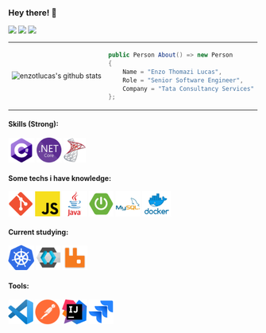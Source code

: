 ### <b>Hey there! :cowboy_hat_face:</b>

[![](https://img.shields.io/badge/Linkedin-blue?style=flat&logo=Linkedin&logoColor=white&link=https://www.linkedin.com/in/enzo-thomazi-lucas-10bb91158/)](https://www.linkedin.com/in/enzo-thomazi-lucas-10bb91158/)
[![](https://img.shields.io/badge/-Nuget-blue?style=flat&logo=Nuget&logoColor=white&link=https://www.nuget.org/profiles/enzotlucas)](https://www.nuget.org/profiles/enzotlucas)
[![](https://img.shields.io/badge/-HackerRank-brightgreen/?style=flat&logo=Hackerrank&logoColor=white&link=https://www.hackerrank.com/enzotlucas31)](https://www.hackerrank.com/enzotlucas31)



<table>
<tr>
<td>

![enzotlucas's github stats](https://github-readme-stats.vercel.app/api?username=enzotlucas&show_icons=true&theme=dracula)

</td>
<td>

```cs
public Person About() => new Person
{
    Name = "Enzo Thomazi Lucas",
    Role = "Senior Software Engineer",
    Company = "Tata Consultancy Services"
};
``` 

</td>
</tr>
</table>

#### Skills (Strong):
<div align="left">
	<img height="50" src="https://github.com/enzotlucas/enzotlucas/blob/main/img/csharp.png?raw=true" alt="C#" title="C#" />
	<img height="50" src="https://github.com/enzotlucas/enzotlucas/blob/main/img/dotnet.png?raw=true" alt=".NET Core" title=".NET Core" />
	<img height="50" src="https://github.com/enzotlucas/enzotlucas/blob/main/img/sqlserver.png?raw=true" alt="SQL Server" title="SQL Server" />
</div>

#### Some techs i have knowledge:
<div align="left">
	<img height="50" src="https://github.com/enzotlucas/enzotlucas/blob/main/img/git.png?raw=true" alt="Git" title="Git" />
	<img height="50" src="https://github.com/enzotlucas/enzotlucas/blob/main/img/js.png?raw=true" alt="JavaScript" title="JavaScript" />
	<img height="50" src="https://github.com/enzotlucas/enzotlucas/blob/main/img/java.png?raw=true" alt="Java" title="Java" />
	<img height="50" src="https://github.com/enzotlucas/enzotlucas/blob/main/img/springboot.png?raw=true" alt="Spring Boot" title="Spring Boot" />
	<img height="50" src="https://github.com/enzotlucas/enzotlucas/blob/main/img/mysql.png?raw=true" alt="MySQL" title="MySQL" />
	<img height="50" src="https://github.com/enzotlucas/enzotlucas/blob/main/img/docker.png?raw=true" alt="Docker" title="Docker" />
</div>

#### Current studying:
<div align="left">
	<img height="50" src="https://github.com/enzotlucas/enzotlucas/blob/main/img/kubernetes.png?raw=true" alt="Kubernetes" title="Kubernetes" />
	<img height="50" src="https://github.com/enzotlucas/enzotlucas/blob/main/img/keycloakpng.png?raw=true" alt="Keycloak" title="Keycloak" />
	<img height="50" src="https://github.com/enzotlucas/enzotlucas/blob/main/img/rabbitmq.png?raw=true" alt="RabbitMQ" title="RabbitMQ" />
</div>

#### Tools:
<div>
	<img height="50" src="https://github.com/enzotlucas/enzotlucas/blob/main/img/vscode.png?raw=true" alt="Visual Studio" title="Visual Studio" />
	<img height="50" src="https://github.com/enzotlucas/enzotlucas/blob/main/img/postman.png?raw=true" alt="Postman" title="Postman" />
	<img height="50" src="https://github.com/enzotlucas/enzotlucas/blob/main/img/intellij.png?raw=true" alt="IntelliJ" title="IntelliJ" />
	<img height="50" src="https://github.com/enzotlucas/enzotlucas/blob/main/img/jira.png?raw=true" alt="Jira" title="Jira" />
</div>
